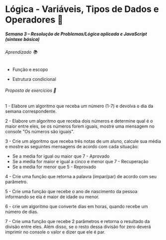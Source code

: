# Lógica - Variáveis, Tipos de Dados e Operadores :blossom:

##### **Semana 3 – Resolução de Problemas/Lógica aplicada e JavaScript (sintaxe básica)**

###### Aprendizado :books:

- Função e escopo

- Estrutura condicional

###### Proposta de exercícios :file_folder:

1 - Elabore um algoritmo que receba um número (1-7) e devolva o dia da semana correspondente.

2 - Elabore um algoritmo que receba dois números e determine qual é o maior entre eles, se os números forem iguais, mostre uma mensagem no console "Os números são iguais".

3 - Crie um algoritmo que receba três notas de um aluno, calcule sua média e mostre as seguintes mensagens de acordo com cada situação:

- Se a media for igual ou maior que 7 - Aprovado
- Se a media for maior e igual a cinco e menor que 7 - Recuperação
- Se a media for menor que 5 - Reprovado

4 - Crie uma função que retorna a palavra (impar/par) de acordo com seu parâmetro.

5 - Crie uma função que recebe o ano de nascimento da pessoa informando se ela é maior de idade ou menor.

6 - crie um algoritmo que converte dias em horas, quando recebe um número de dias.

7 - Crie uma função que recebe 2 parâmetros e retorna o resultado da divisão entre eles. Além disso, se o resto dessa divisão for zero deverá imprimir no console o valor e dizer que ele é par.